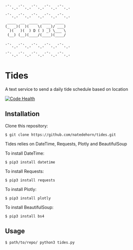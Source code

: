     .-.   .-.   .-.   .-.   .-.   
       '-'   '-'   '-'   '-'   '-'  
    .-.   .-.   .-.   .-.   .-.
       '-'   '-'   '-'   '-'   '-' 
     ____  __  ____  ____  ____ 
    (_  _)(  )(    \(  __)/ ___)
      )(   )(  ) D ( ) _) \___ \
     (__) (__)(____/(____)(____/

    .-.   .-.   .-.   .-.   .-. 
       '-'   '-'   '-'   '-'   '-' 
    .-.   .-.   .-.   .-.   .-.   
       '-'   '-'   '-'   '-'   '-'

# Tides #
A text service to send a daily tide schedule based on location

[![Code Health](https://landscape.io/github/natedehorn/tides/master/landscape.svg?style=flat)](https://landscape.io/github/natedehorn/tides/master)

## Installation ##

Clone this repository:
```
$ git clone https://github.com/natedehorn/tides.git
```

Tides relies on DateTime, Requests, Plotly and BeautifulSoup

To install DateTime:

```
$ pip3 install datetime
```

To install Requests:

```
$ pip3 install requests
```

To install Plotly:

```
$ pip3 install plotly
```

To install BeautifulSoup:

```
$ pip3 install bs4
```

## Usage ##


```
$ path/to/repo/ python3 tides.py
